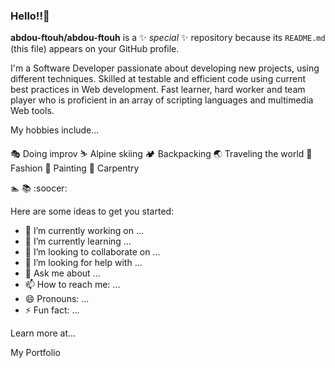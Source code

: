 ### Hello!!👋

**abdou-ftouh/abdou-ftouh** is a ✨ _special_ ✨ repository because its `README.md` (this file) appears on your GitHub profile.

I'm a Software Developer passionate about developing new projects, using different techniques. Skilled at testable and efficient code using current best practices in Web development. Fast learner, hard worker and team player who is proficient in an array of scripting languages and multimedia Web tools.

My hobbies include...

🎭 Doing improv
⛷ Alpine skiing
🏕 Backpacking
🌏 Traveling the world
👗 Fashion
🎨 Painting
👷 Carpentry


:swimmer:
:books:
:soocer:




Here are some ideas to get you started:

- 🔭 I’m currently working on ...
- 🌱 I’m currently learning ...
- 👯 I’m looking to collaborate on ...
- 🤔 I’m looking for help with ...
- 💬 Ask me about ...
- 📫 How to reach me: ...
- 😄 Pronouns: ...
- ⚡ Fun fact: ...


Learn more at...

My Portfolio

